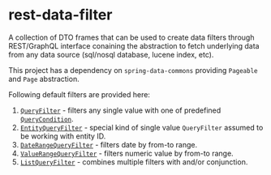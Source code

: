 # rest-data-filter

A collection of DTO frames that can be used to create data filters through REST/GraphQL interface conaining the abstraction to fetch underlying data from any data source (sql/nosql database, lucene index, etc).

This project has a dependency on `spring-data-commons` providing `Pageable` and `Page` abstraction.

Following default filters are provided here:

1. [`QueryFilter`](src/main/java/com/lifeinide/rest/filter/base/QueryFilter.java) - filters any single value with one of predefined [`QueryCondition`](src/main/java/com/lifeinide/rest/filter/base/QueryFilter.java). 
1. [`EntityQueryFilter`](src/main/java/com/lifeinide/rest/filter/base/EntityQueryFilter.java) - special kind of single value `QueryFilter` assumed to be working with entity ID. 
1. [`DateRangeQueryFilter`](src/main/java/com/lifeinide/rest/filter/base/DateRangeQueryFilter.java) - filters date by from-to range. 
1. [`ValueRangeQueryFilter`](src/main/java/com/lifeinide/rest/filter/base/ValueRangeQueryFilter.java) - filters numeric value by from-to range. 
1. [`ListQueryFilter`](src/main/java/com/lifeinide/rest/filter/base/ListQueryFilter.java) - combines multiple filters with and/or conjunction. 

